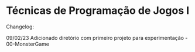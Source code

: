 # Técnicas de Programação de Jogos I

Changelog:

09/02/23
Adicionado diretório com primeiro projeto para experimentação - 00-MonsterGame
